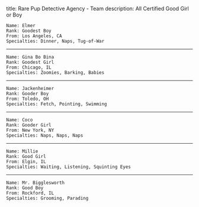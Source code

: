 title: Rare Pup Detective Agency - Team
description: All Certified Good Girl or Boy

    Name: Elmer
    Rank: Goodest Boy
    From: Los Angeles, CA
    Specialties: Dinner, Naps, Tug-of-War

<dog-picture></dog-picture>

<hr>

    Name: Gina Bo Bina
    Rank: Goodest Girl
    From: Chicago, IL
    Specialties: Zoomies, Barking, Babies

<dog-picture></dog-picture>

<hr>

    Name: Jackenheimer
    Rank: Gooder Boy
    From: Toledo, OH
    Specialties: Fetch, Pointing, Swimming

<dog-picture></dog-picture>

<hr>

    Name: Coco
    Rank: Gooder Girl
    From: New York, NY
    Specialties: Naps, Naps, Naps

<dog-picture></dog-picture>

<hr>

    Name: Millie
    Rank: Good Girl
    From: Elgin, IL
    Specialties: Waiting, Listening, Squinting Eyes

<dog-picture></dog-picture>

<hr>

    Name: Mr. Bigglesworth
    Rank: Good Boy
    From: Rockford, IL
    Specialties: Grooming, Parading

<dog-picture breed="papillon"></dog-picture>
